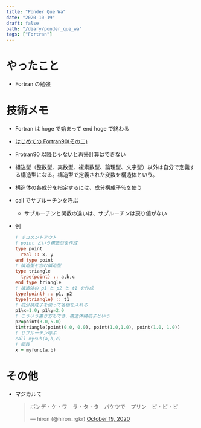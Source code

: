 ```yaml
---
title: "Ponder Que Wa"
date: "2020-10-19"
draft: false
path: "/diary/ponder_que_wa"
tags: ["Fortran"]
---
```


# やったこと

- Fortran の勉強

# 技術メモ

- Fortran は hoge で始まって end hoge で終わる
- [はじめての Fortran90(その二)](https://web.kudpc.kyoto-u.ac.jp/Archives/PDF/NewsLetter/kouhou_f90_2.pdf)
- Frotran90 以降じゃないと再帰計算はできない
- 組込型（整数型、実数型、複素数型、論理型、文字型）以外は自分で定義する構造型になる。構造型で定義された変数を構造体という。
- 構造体の各成分を指定するには、成分構成子％を使う
- call でサブルーチンを呼ぶ
  - サブルーチンと関数の違いは、サブルーチンは戻り値がない
- 例

  ```fortran
  ! でコメントアウト
  ! point という構造型を作成
  type point
    real :: x, y
  end type point
  ! 構造型を含む構造型
  type triangle
    type(point) :: a,b,c
  end type triangle
  ! 構造体の p1 と p2 と t1 を作成
  type(point) :: p1, p2
  type(triangle) :: t1
  ! 成分構成子を使って各値を入れる
  p1%x=1.0; p1%y=2.0
  ! こういう書き方もでき、構造体構成子という
  p2=point(3.0,5.0)
  t1=triangle(point(0.0, 0.0), point(1.0,1.0), point(1.0, 1.0))
  ! サブルーチン呼ぶ
  call mysub(a,b,c)
  ! 関数
  x = myfunc(a,b)
  ```

# その他

- マジカルて
  <blockquote class="twitter-tweet"><p lang="ja" dir="ltr">ポンデ・ケ・ワ　ラ・タ・タ　バケツで　プリン　ピ・ピ・ピ</p>&mdash; hiron (@hiron_rgkr) <a href="https://twitter.com/hiron_rgkr/status/1318167307043041280?ref_src=twsrc%5Etfw">October 19, 2020</a></blockquote> <script async src="https://platform.twitter.com/widgets.js" charset="utf-8"></script>